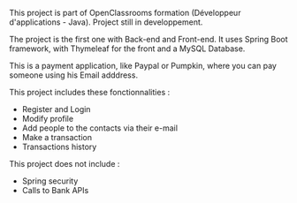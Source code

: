 This project is part of OpenClassrooms formation (Développeur d'applications - Java). Project still in developpement.

The project is the first one with Back-end and Front-end. It uses Spring Boot framework, with Thymeleaf for the front and a MySQL Database.

This is a payment application, like Paypal or Pumpkin, where you can pay someone using his Email adddress.

This project includes these fonctionnalities : 
- Register and Login
- Modify profile
- Add people to the contacts via their e-mail
- Make a transaction
- Transactions history

This project does not include :
- Spring security
- Calls to Bank APIs
